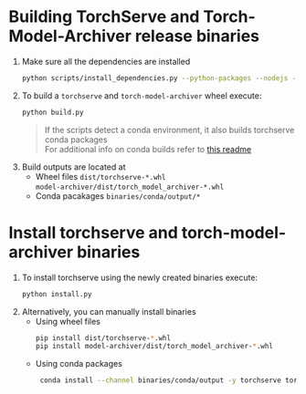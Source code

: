 # Building TorchServe and Torch-Model-Archiver release binaries 
1. Make sure all the dependencies are installed
   ```bash
   python scripts/install_dependencies.py --python-packages --nodejs --node-packages
   ```
2. To build a `torchserve` and `torch-model-archiver` wheel execute:
   ```bash
   python build.py
   ```
   > If the scripts detect a conda environment, it also builds torchserve conda packages  
   > For additional info on conda builds refer to [this readme](conda/README.md)
3. Build outputs are located at
   - Wheel files
     `dist/torchserve-*.whl`  
     `model-archiver/dist/torch_model_archiver-*.whl`  
   - Conda pacakages
     `binaries/conda/output/*`  

# Install torchserve and torch-model-archiver binaries
1. To install torchserve using the newly created binaries execute:
   ```bash
   python install.py
   ```
2. Alternatively, you can manually install binaries
   - Using wheel files
      ```bash
      pip install dist/torchserve-*.whl
      pip install model-archiver/dist/torch_model_archiver-*.whl
      ```
   - Using conda packages
     ```bash
      conda install --channel binaries/conda/output -y torchserve torch-model-archiver
     ```